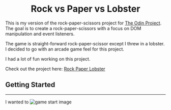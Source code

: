 <div id="header" align="center">
  <h1>Rock vs Paper vs Lobster</h1>
</div>

This is my version of the rock-paper-scissors project for [The Odin Project](https://www.theodinproject.com). The goal is to create a rock-paper-scissors with a focus on DOM manipulation and event listeners.

The game is straight-forward rock-paper-scissor except I threw in a lobster. I decided to go with an arcade game feel for this project.

I had a lot of fun working on this project.

Check out the project here: [Rock Paper Lobster](https://github.com/JoshDagat/rock-paper-lobster)

## Getting Started

---

I wanted to
![game start image]()
